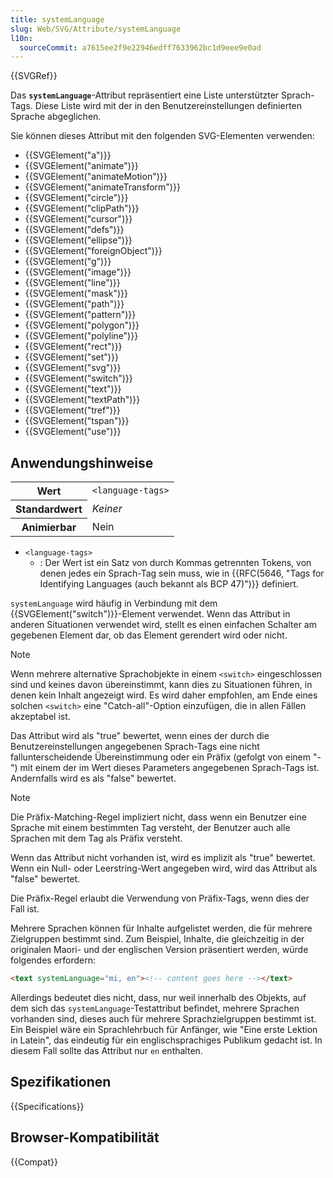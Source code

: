 ```yaml
---
title: systemLanguage
slug: Web/SVG/Attribute/systemLanguage
l10n:
  sourceCommit: a7615ee2f9e22946edff7633962bc1d9eee9e0ad
---
```


{{SVGRef}}

Das **`systemLanguage`**-Attribut repräsentiert eine Liste unterstützter Sprach-Tags. Diese Liste wird mit der in den Benutzereinstellungen definierten Sprache abgeglichen.

Sie können dieses Attribut mit den folgenden SVG-Elementen verwenden:

- {{SVGElement("a")}}
- {{SVGElement("animate")}}
- {{SVGElement("animateMotion")}}
- {{SVGElement("animateTransform")}}
- {{SVGElement("circle")}}
- {{SVGElement("clipPath")}}
- {{SVGElement("cursor")}}
- {{SVGElement("defs")}}
- {{SVGElement("ellipse")}}
- {{SVGElement("foreignObject")}}
- {{SVGElement("g")}}
- {{SVGElement("image")}}
- {{SVGElement("line")}}
- {{SVGElement("mask")}}
- {{SVGElement("path")}}
- {{SVGElement("pattern")}}
- {{SVGElement("polygon")}}
- {{SVGElement("polyline")}}
- {{SVGElement("rect")}}
- {{SVGElement("set")}}
- {{SVGElement("svg")}}
- {{SVGElement("switch")}}
- {{SVGElement("text")}}
- {{SVGElement("textPath")}}
- {{SVGElement("tref")}}
- {{SVGElement("tspan")}}
- {{SVGElement("use")}}

## Anwendungshinweise

<table class="properties">
  <tbody>
    <tr>
      <th scope="row">Wert</th>
      <td><code>&#x3C;language-tags></code></td>
    </tr>
    <tr>
      <th scope="row">Standardwert</th>
      <td><em>Keiner</em></td>
    </tr>
    <tr>
      <th scope="row">Animierbar</th>
      <td>Nein</td>
    </tr>
  </tbody>
</table>

- `<language-tags>`
  - : Der Wert ist ein Satz von durch Kommas getrennten Tokens, von denen jedes ein Sprach-Tag sein muss, wie in {{RFC(5646, "Tags for Identifying Languages (auch bekannt als BCP 47)")}} definiert.

`systemLanguage` wird häufig in Verbindung mit dem {{SVGElement("switch")}}-Element verwendet. Wenn das Attribut in anderen Situationen verwendet wird, stellt es einen einfachen Schalter am gegebenen Element dar, ob das Element gerendert wird oder nicht.

> [!NOTE]
> Wenn mehrere alternative Sprachobjekte in einem `<switch>` eingeschlossen sind und keines davon übereinstimmt, kann dies zu Situationen führen, in denen kein Inhalt angezeigt wird. Es wird daher empfohlen, am Ende eines solchen `<switch>` eine "Catch-all"-Option einzufügen, die in allen Fällen akzeptabel ist.

Das Attribut wird als "true" bewertet, wenn eines der durch die Benutzereinstellungen angegebenen Sprach-Tags eine nicht fallunterscheidende Übereinstimmung oder ein Präfix (gefolgt von einem "-") mit einem der im Wert dieses Parameters angegebenen Sprach-Tags ist. Andernfalls wird es als "false" bewertet.

> [!NOTE]
> Die Präfix-Matching-Regel impliziert nicht, dass wenn ein Benutzer eine Sprache mit einem bestimmten Tag versteht, der Benutzer auch alle Sprachen mit dem Tag als Präfix versteht.

Wenn das Attribut nicht vorhanden ist, wird es implizit als "true" bewertet. Wenn ein Null- oder Leerstring-Wert angegeben wird, wird das Attribut als "false" bewertet.

Die Präfix-Regel erlaubt die Verwendung von Präfix-Tags, wenn dies der Fall ist.

Mehrere Sprachen können für Inhalte aufgelistet werden, die für mehrere Zielgruppen bestimmt sind. Zum Beispiel, Inhalte, die gleichzeitig in der originalen Maori- und der englischen Version präsentiert werden, würde folgendes erfordern:

```html
<text systemLanguage="mi, en"><!-- content goes here --></text>
```

Allerdings bedeutet dies nicht, dass, nur weil innerhalb des Objekts, auf dem sich das `systemLanguage`-Testattribut befindet, mehrere Sprachen vorhanden sind, dieses auch für mehrere Sprachzielgruppen bestimmt ist. Ein Beispiel wäre ein Sprachlehrbuch für Anfänger, wie "Eine erste Lektion in Latein", das eindeutig für ein englischsprachiges Publikum gedacht ist. In diesem Fall sollte das Attribut nur `en` enthalten.

## Spezifikationen

{{Specifications}}

## Browser-Kompatibilität

{{Compat}}
